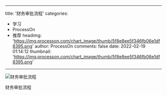 
---
title: '财务审批流程'
categories: 
 - 学习
 - ProcessOn
 - 推荐
headimg: 'https://img.processon.com/chart_image/thumb/5f8e8ee5f346fb06e1df8395.png'
author: ProcessOn
comments: false
date: 2022-02-19 01:14:12
thumbnail: 'https://img.processon.com/chart_image/thumb/5f8e8ee5f346fb06e1df8395.png'
---

<div>   
<img class="thumb" alt="财务审批流程" src="https://img.processon.com/chart_image/thumb/5f8e8ee5f346fb06e1df8395.png" referrerpolicy="no-referrer">
<p>财务审批流程</p>  
</div>
            